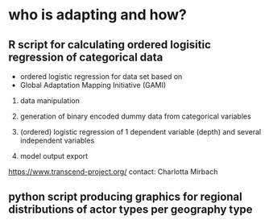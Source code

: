 # who is adapting and how?

## R script for calculating ordered logisitic regression of categorical data

- ordered logistic regression for data set based on 
- Global Adaptation Mapping Initiative (GAMI)

1) data manipulation

2) generation of binary encoded dummy data from categorical variables

3) (ordered) logistic regression of 1 dependent variable (depth) and several independent variables

4) model output export

https://www.transcend-project.org/
contact: Charlotta Mirbach

## python script producing graphics for regional distributions of actor types per geography type
